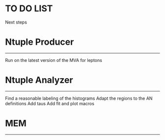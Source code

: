 # TO DO LIST

Next steps

# Ntuple Producer
-----------------

Run on the latest version of the MVA for leptons

# Ntuple Analyzer
-----------------

Find a reasonable labeling of the histograms
Adapt the regions to the AN definitions
Add taus
Add fit and plot macros

# MEM
-----


